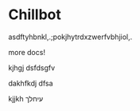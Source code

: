 # Chillbot
asdftyhbnkl,.;pokjhytrdxzwerfvbhjiol,.


more docs!



kjhgj
dsfdsgfv


dakhfkdj
dfsa


kjjkh
עיחלך
